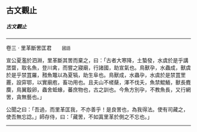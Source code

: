 

## 古文觀止

##### 古文觀止

* * *

卷三 ‧ 里革斷罟匡君　　`國語`

宣公夏濫於泗淵，里革斷其罟而棄之，曰：「古者大寒降，土蟄發，水虞於是乎講罛罶，取名魚，登川禽，而嘗之寢廟，行諸國，助宣氣也。鳥獸孕，水蟲成，獸虞於是乎禁罝羅，矠魚鼈以為夏犒，助生阜也。鳥獸成，水蟲孕，水虞於是禁罝罜䍡，設穽鄂，以實廟庖，畜功用也。且夫山不槎蘖，澤不伐夭，魚禁鯤鮞，獸長麑䴠，鳥翼鷇卵，蟲舍蚳蝝，蕃庶物也，古之訓也。今魚方別孕，不教魚長，又行網罟，貪無藝也。」

公聞之曰：「吾過，而里革匡我，不亦善乎！是良罟也，為我得法。使有司藏之，使吾無忘諗。」師存侍，曰：「藏罟，不如寘里革於側之不忘也。」

* * *

